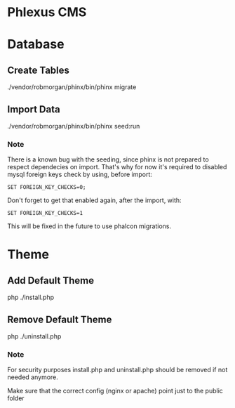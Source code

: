 # Phlexus CMS

# Database

## Create Tables

./vendor/robmorgan/phinx/bin/phinx migrate

## Import Data

 ./vendor/robmorgan/phinx/bin/phinx seed:run

### Note

There is a known bug with the seeding, since phinx is not prepared to respect dependecies on import.
That's why for now it's required to disabled mysql foreign keys check by using, before import:

```SET FOREIGN_KEY_CHECKS=0;```

Don't forget to get that enabled again, after the import, with:

```SET FOREIGN_KEY_CHECKS=1```

This will be fixed in the future to use phalcon migrations.

# Theme

## Add Default Theme

php ./install.php

## Remove Default Theme

php ./uninstall.php

### Note

For security purposes install.php and uninstall.php should be removed if not needed anymore.

Make sure that the correct config (nginx or apache) point just to the public folder